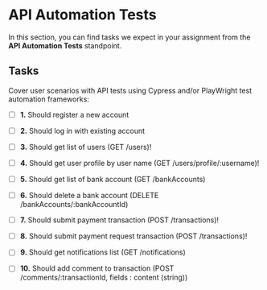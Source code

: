 # API Automation Tests

In this section, you can find tasks we expect in your assignment from the **API Automation Tests** standpoint.

## Tasks

Cover user scenarios with API tests using Cypress and/or PlayWright test automation frameworks:

- [ ] **1.** Should register a new account

- [ ] **2.** Should log in with existing account
- [ ] **3.** Should get list of users (GET /users)!
- [ ] **4.** Should get user profile by user name (GET /users/profile/:username)!
- [ ] **5.** Should get list of bank account (GET /bankAccounts)

- [ ] **6.** Should delete a bank account (DELETE /bankAccounts/:bankAccountId)

- [ ] **7.** Should submit payment transaction (POST /transactions)!
- [ ] **8.** Should submit payment request transaction (POST /transactions)!
- [ ] **9.** Should get notifications list (GET /notifications)

- [ ] **10.** Should add comment to transaction (POST /comments/:transactionId, fields : content (string))
